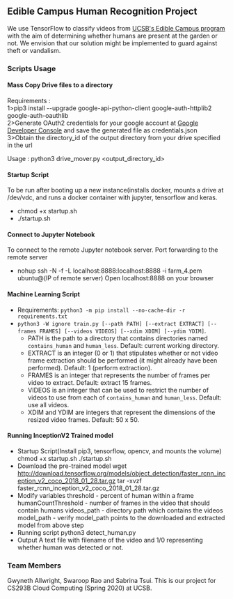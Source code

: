 ## Edible Campus Human Recognition Project

We use TensorFlow to classify videos from [UCSB's Edible Campus program](https://sustainability.ucsb.edu/ediblecampus/) with the aim of determining whether humans are present at the garden or not. We envision that our solution might be implemented to guard against theft or vandalism.

### Scripts Usage

#### Mass Copy Drive files to a directory
Requirements : <br/>
1>pip3 install --upgrade google-api-python-client google-auth-httplib2 google-auth-oauthlib <br/>
2>Generate OAuth2 credentials for your google account at [Google Developer Console](https://console.developers.google.com/apis/credentials) and save the generated file as credentials.json <br/>
3>Obtain the directory_id of the output directory from your drive specified in the url <br/>

Usage : python3 drive_mover.py <output_directory_id>

#### Startup Script
  To be run after booting up a new instance(installs docker, mounts a drive at /dev/vdc, and runs a docker container with jupyter, tensorflow and keras.
  - chmod +x startup.sh
  - ./startup.sh

#### Connect to Jupyter Notebook  
  To connect to the remote Jupyter notebook server. Port forwarding to the remote server
  - nohup ssh -N -f -L localhost:8888:localhost:8888 -i farm_4.pem ubuntu@(IP of remote server)
  Open localhost:8888 on your browser
 
#### Machine Learning Script
- Requirements: `python3 -m pip install --no-cache-dir -r requirements.txt`
- `python3 -W ignore train.py [--path PATH] [--extract EXTRACT] [--frames FRAMES] [--videos VIDEOS] [--xdim XDIM] [--ydim YDIM]`.
	- PATH is the path to a directory that contains directories named `contains_human` and `human_less`. Default: current working directory.
	- EXTRACT is an integer (0 or 1) that stipulates whether or not video frame extraction should be performed (it might already have been performed). Default: 1 (perform extraction).
	- FRAMES is an integer that represents the number of frames per video to extract. Default: extract 15 frames.
	- VIDEOS is an integer that can be used to restrict the number of videos to use from each of `contains_human` and `human_less`. Default: use all videos.
	- XDIM and YDIM are integers that represent the dimensions of the resized video frames. Default: 50 x 50.

#### Running InceptionV2 Trained model
- Startup Script(Install pip3, tensorflow, opencv, and mounts the volume)
	chmod +x startup.sh
	./startup.sh
- Download the pre-trained model
	wget http://download.tensorflow.org/models/object_detection/faster_rcnn_inception_v2_coco_2018_01_28.tar.gz
	tar -xvzf faster_rcnn_inception_v2_coco_2018_01_28.tar.gz
- Modify variables
	threshold - percent of human within a frame
	humanCountThreshold - number of frames in the video that should contain humans
	videos_path - directory path which contains the videos
	model_path - verify model_path points to the downloaded and extracted model from above step
- Running script
	python3 detect_human.py
- Output
	A text file with filename of the video and 1/0 representing whether human was detected or not.

### Team Members
Gwyneth Allwright, Swaroop Rao and Sabrina Tsui. This is our project for CS293B Cloud Computing (Spring 2020) at UCSB.
